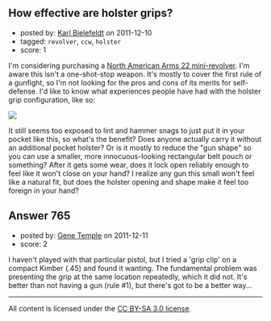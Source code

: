 ## How effective are holster grips?

- posted by: [Karl Bielefeldt](https://stackexchange.com/users/-1/288-karl-bielefeldt) on 2011-12-10
- tagged: `revolver`, `ccw`, `holster`
- score: 1

I'm considering purchasing a [North American Arms 22 mini-revolver](http://www.northamericanarms.com/firearms/lr/lr-hg.html). I'm aware this isn't a one-shot-stop weapon.  It's mostly to cover the first rule of a gunfight, so I'm not looking for the pros and cons of its merits for self-defense.  I'd like to know what experiences people have had with the holster grip configuration, like so:

<img src="http://www.northamericanarms.com/media/catalog/product/cache/1/thumbnail/600x600/9df78eab33525d08d6e5fb8d27136e95/l/l/llr-hg-closed_1.jpg">

It still seems too exposed to lint and hammer snags to just put it in your pocket like this, so what's the benefit?  Does anyone actually carry it without an additional pocket holster?  Or is it mostly to reduce the "gun shape" so you can use a smaller, more innocuous-looking rectangular belt pouch or something?  After it gets some wear, does it lock open reliably enough to feel like it won't close on your hand?  I realize any gun this small won't feel like a natural fit, but does the holster opening and shape make it feel too foreign in your hand?


## Answer 765

- posted by: [Gene Temple](https://stackexchange.com/users/-1/254-gene-temple) on 2011-12-11
- score: 2

I haven't played with that particular pistol, but I tried a 'grip clip' on a compact Kimber (.45) and found it wanting.  The fundamental problem was presenting the grip at the same location repeatedly, which it did not.  It's better than not having a gun (rule #1), but there's got to be a better way...





---

All content is licensed under the [CC BY-SA 3.0 license](https://creativecommons.org/licenses/by-sa/3.0/).
